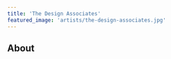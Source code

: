 ```yaml
---
title: 'The Design Associates'
featured_image: 'artists/the-design-associates.jpg'
---
```


## About


